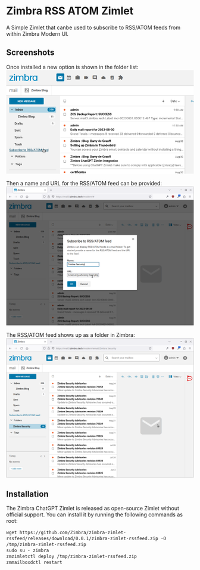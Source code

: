 # Zimbra RSS ATOM Zimlet

A Simple Zimlet that canbe used to subscribe to RSS/ATOM feeds from within Zimbra Modern UI.

## Screenshots

Once installed a new option is shown in the folder list:
![](screenshots/rssfeed-menu.png)

Then a name and URL for the RSS/ATOM feed can be provided:
![](screenshots/rssfeed-dialog.png)

The RSS/ATOM feed shows up as a folder in Zimbra:
![](screenshots/rssfeed-result.png)

## Installation

The Zimbra ChatGPT Zimlet is released as open-source Zimlet without official support. You can install it by running the following commands as root:

```
wget https://github.com/Zimbra/zimbra-zimlet-rssfeed/releases/download/0.0.1/zimbra-zimlet-rssfeed.zip -O /tmp/zimbra-zimlet-rssfeed.zip
sudo su - zimbra
zmzimletctl deploy /tmp/zimbra-zimlet-rssfeed.zip
zmmailboxdctl restart
```
